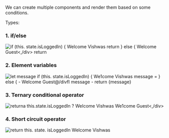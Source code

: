 We can create multiple components and render them based on some conditions.

Types:
### 1. if/else 
![if (this. state.isLoggedIn) { <div>Welcome Vishwas</div> return } else { <div>Welcome Guest<,/div> return ](Exported%20image%2020250408214146-0.png) 
### 2. Element variables 
![let message if (this. state.isLoggedIn) { <div>We1come Vishwas</div> message = } else { - <div>Welcome Guest@/divfl message - return <div>{message}</div> ](Exported%20image%2020250408214148-1.png)  
### 3. Ternary conditional operator 
![returna this.state.isLoggedIn ? <div>WeIcome Vishwas</div> <div>We1come Guest<,/div> ](Exported%20image%2020250408214150-2.png)
### 4. Short circuit operator

![return this. state. isLoggedIn <div>Welcome Vishwas ](Exported%20image%2020250408214156-3.png)
